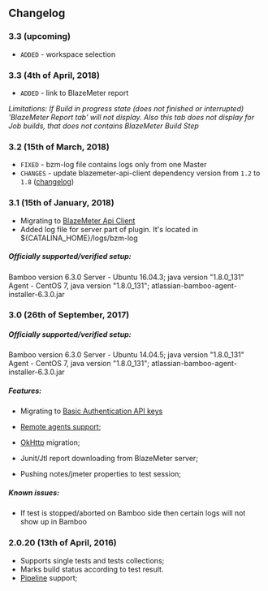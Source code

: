 ## Changelog

### 3.3 (upcoming)
- `ADDED` - workspace selection 

### 3.3 (4th of April, 2018)
- `ADDED` - link to BlazeMeter report 

_Limitations: If Build in progress state (does not finished or interrupted) 'BlazeMeter Report tab' will not display. Also this tab does not display for Job builds, that does not contains BlazeMeter Build Step_

### 3.2 (15th of March, 2018)
- `FIXED` - bzm-log file contains logs only from one Master
- `CHANGES` - update blazemeter-api-client dependency version from `1.2` to `1.8` ([changelog](https://github.com/Blazemeter/blazemeter-api-client/wiki/Changelog))

### 3.1 (15th of January, 2018)
* Migrating to [BlazeMeter Api Client](https://github.com/Blazemeter/blazemeter-api-client)
* Added log file for server part of plugin. It's located in ${CATALINA_HOME}/logs/bzm-log

##### Officially supported/verified setup:

Bamboo version 6.3.0
Server - Ubuntu 16.04.3; java version "1.8.0_131"
Agent - CentOS 7, java version "1.8.0_131"; atlassian-bamboo-agent-installer-6.3.0.jar

### 3.0 (26th of September, 2017)

##### Officially supported/verified setup:

Bamboo version 6.3.0
Server - Ubuntu 14.04.5; java version "1.8.0_131"
Agent - CentOS 7, java version "1.8.0_131"; atlassian-bamboo-agent-installer-6.3.0.jar

##### Features:

* Migrating to [Basic Authentication API keys](https://guide.blazemeter.com/hc/en-us/articles/115002213289-BlazeMeter-API-keys--BlazeMeter-API-keys)  
* [Remote agents support](https://confluence.atlassian.com/bamboo/bamboo-remote-agent-installation-guide-289276832.html);

* [OkHttp](square.github.io/okhttp/) migration;
* Junit/Jtl report downloading from BlazeMeter server;
* Pushing notes/jmeter properties to test session;


##### Known issues:

* If test is stopped/aborted on Bamboo side then certain logs will not show up in Bamboo




### 2.0.20 (13th of April, 2016)

* Supports single tests and tests collections;  
* Marks build status according to test result.  
* [Pipeline](https://jenkins.io/doc/book/pipeline/) support;  